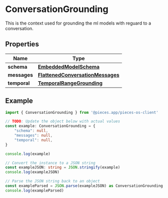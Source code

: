 
# ConversationGrounding

This is the context used for grounding the ml models with reguard to a conversation.

## Properties

Name | Type
------------ | -------------
**schema** | [**EmbeddedModelSchema**](EmbeddedModelSchema)
**messages** | [**FlattenedConversationMessages**](FlattenedConversationMessages)
**temporal** | [**TemporalRangeGrounding**](TemporalRangeGrounding)

## Example

```typescript
import { ConversationGrounding } from '@pieces.app/pieces-os-client'

// TODO: Update the object below with actual values
const example: ConversationGrounding = {
    "schema": null,
    "messages": null,
    "temporal": null,
}

console.log(example)

// Convert the instance to a JSON string
const exampleJSON: string = JSON.stringify(example)
console.log(exampleJSON)

// Parse the JSON string back to an object
const exampleParsed = JSON.parse(exampleJSON) as ConversationGrounding
console.log(exampleParsed)
```



